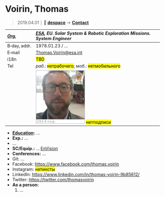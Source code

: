# Voirin, Thomas
> 2019.04.01 ┊ **🚀 [despace](index.md)** → **[Contact](contact.md)**

|*[Org.](contact.md)*|*[ESA](03_esa.md), EU. Solar System & Robotic Exploration Missions. System Engineer*|
|:--|:--|
|B‑day, addr.| 1978.01.23 / … |
|E‑mail| <Thomas.Voirin@esa.int> |
|i18n| <mark>TBD</mark> |
|Tel|*раб.:* <mark>нетрабочего</mark>; *моб.:* <mark>нетмобильного</mark> |
|| [![](f/contact/v/voirin_001_photo_thumb.jpg)](f/contact/v/voirin_001_photo.jpg) <mark>нетподписи</mark> |

   - **[Education](edu.md):** …
   - **Exp.:** …
   - …
   - **SC/Equip.:** … [EnVision](envision.md)
   - **Conferences:** …
   - Git: …
   - Facebook: <https://www.facebook.com/thomas.voirin>
   - Instagram: <mark>нетинсты</mark>
   - LinkedIn: <https://www.linkedin.com/in/thomas-voirin-9b85612/>
   - Twitter: <https://twitter.com/thomasvoirin>
   - **As a person:**
      1. …
